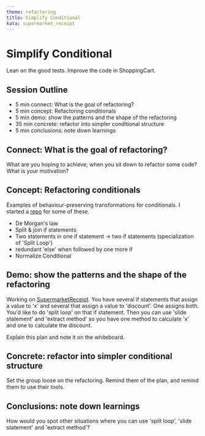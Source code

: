 ```yaml
---
theme: refactoring
title: Simplify Conditional
kata: supermarket_receipt
---
```


# Simplify Conditional

Lean on the good tests. Improve the code in ShoppingCart.

## Session Outline

* 5 min connect: What is the goal of refactoring? 
* 5 min concept: Refactoring conditionals
* 5 min demo: show the patterns and the shape of the refactoring
* 35 min concrete: refactor into simpler conditional structure
* 5 min conclusions: note down learnings

## Connect: What is the goal of refactoring? 

What are you hoping to achieve, when you sit down to refactor some code? What is your motivation?

## Concept: Refactoring conditionals

Examples of behaviour-preserving transformations for conditionals. I started a [repo](https://github.com/emilybache/Refactor-Conditionals) for some of these. 

* De Morgan's law
* Split & join if statements
* Two statements in one if statement -> two if statements (specialization of 'Split Loop')
* redundant 'else' when followed by one more if
* Normalize Conditional

## Demo: show the patterns and the shape of the refactoring

Working on [SupermarketReceipt](https://github.com/emilybache/SupermarketReceipt-Refactoring-Kata). You have several if statements that assign a value to 'x' and several that assign a value to 'discount'. One assigns both. You'd like to do 'split loop' on that if statement. Then you can use 'slide statement' and 'extract method' so you have one method to calculate 'x' and one to calculate the discount.

Explain this plan and note it on the whiteboard.

## Concrete: refactor into simpler conditional structure

Set the group loose on the refactoring. Remind them of the plan, and remind them to use their tools.

## Conclusions: note down learnings

How would you spot other situations where you can use 'split loop', 'slide statement' and 'extract method'?

